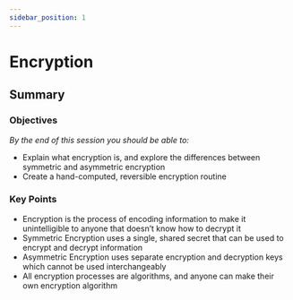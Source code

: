 ```yaml
---
sidebar_position: 1
---
```


# Encryption

## Summary

### Objectives
*By the end of this session you should be able to:*
* Explain what encryption is, and explore the differences between symmetric and asymmetric encryption
* Create a hand-computed, reversible encryption routine

### Key Points
* Encryption is the process of encoding information to make it unintelligible to anyone that doesn’t know how to decrypt it
* Symmetric Encryption uses a single, shared secret that can be used to encrypt and decrypt information
* Asymmetric Encryption uses separate encryption and decryption keys which cannot be used interchangeably
* All encryption processes are algorithms, and anyone can make their own encryption algorithm

